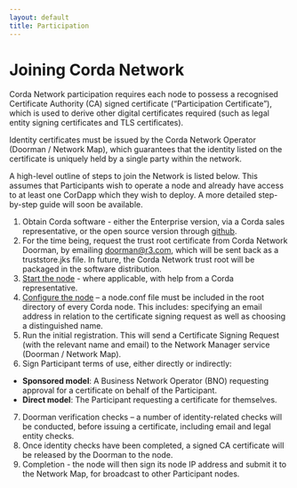 ```yaml
---
layout: default
title: Participation
---
```

Joining Corda Network
=====================

Corda Network participation requires each node to possess a recognised Certificate Authority (CA) signed certificate 
(“Participation Certificate”), which is used to derive other digital certificates required (such as legal entity signing 
certificates and TLS certificates).

Identity certificates must be issued by the Corda Network Operator (Doorman / Network Map), which guarantees that the identity 
listed on the certificate is uniquely held by a single party within the network.

A high-level outline of steps to join the Network is listed below. This assumes that Participants wish to operate a node 
and already have access to at least one CorDapp which they wish to deploy. A more detailed step-by-step guide will soon 
be available.

1. Obtain Corda software - either the Enterprise version, via a Corda sales representative, or the open source version
through [github](https://github.com/corda).
2. For the time being, request the trust root certificate from Corda Network Doorman, by emailing doorman@r3.com, which 
will be sent back as a truststore.jks file. In future, the Corda Network trust root will be packaged in the software
distribution.
3. [Start the node](https://docs.corda.net/deploying-a-node.html) - where applicable, with help from a Corda 
representative. 
4. [Configure the node](https://docs.corda.net/corda-configuration-file.html) – a node.conf file must be included in the 
root directory of every Corda node. This includes: specifying an email address in relation to the certificate signing 
request as well as choosing a distinguished name.
5. Run the initial registration. This will send a Certificate Signing Request (with the relevant name and email) to the 
Network Manager service (Doorman / Network Map).
6. Sign Participant terms of use, either directly or indirectly:
* **Sponsored model**: A Business Network Operator (BNO) requesting approval for a certificate on behalf of the Participant.
* **Direct model**: The Participant requesting a certificate for themselves.
7. Doorman verification checks – a number of identity-related checks will be conducted, before issuing a certificate, 
including email and legal entity checks.
8. Once identity checks have been completed, a signed CA certificate will be released by the Doorman to the 
node.
9. Completion - the node will then sign its node IP address and submit it to the Network Map, for broadcast to other 
Participant nodes.
